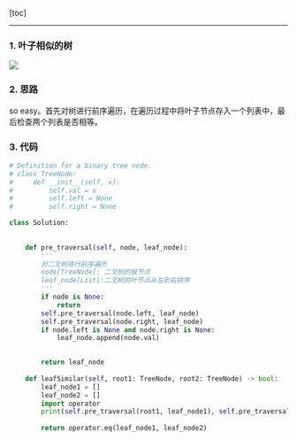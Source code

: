 [toc]

---

### 1. 叶子相似的树

![](https://i.loli.net/2019/12/27/we5mpTO1rDYRtMu.jpg)

### 2. 思路

so easy。首先对树进行前序遍历，在遍历过程中将叶子节点存入一个列表中，最后检查两个列表是否相等。

### 3. 代码

```python
# Definition for a binary tree node.
# class TreeNode:
#     def __init__(self, x):
#         self.val = x
#         self.left = None
#         self.right = None

class Solution:
    
    
    def pre_traversal(self, node, leaf_node):
        '''
        对二叉树进行前序遍历
        node[TreeNode]: 二叉树的根节点
        leaf_node[List]:二叉树的叶节点从左到右排序
        '''
        if node is None:
            return
        self.pre_traversal(node.left, leaf_node)
        self.pre_traversal(node.right, leaf_node)
        if node.left is None and node.right is None:
            leaf_node.append(node.val)

        
        return leaf_node
    
    def leafSimilar(self, root1: TreeNode, root2: TreeNode) -> bool:
        leaf_node1 = []
        leaf_node2 = []
        import operator
        print(self.pre_traversal(root1, leaf_node1), self.pre_traversal(root2, leaf_node2))
        
        return operator.eq(leaf_node1, leaf_node2)
        
        
```

